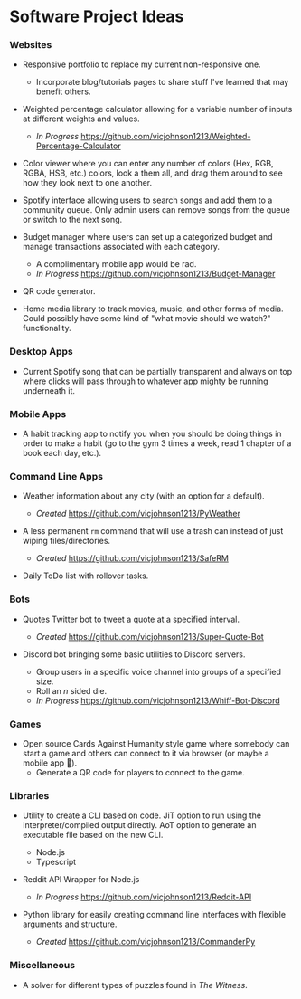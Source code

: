 # Software Project Ideas

### Websites

- Responsive portfolio to replace my current non-responsive one.
    - Incorporate blog/tutorials pages to share stuff I've learned that may benefit others.

- Weighted percentage calculator allowing for a variable number of inputs at different weights and values.
    - *In Progress* https://github.com/vicjohnson1213/Weighted-Percentage-Calculator

- Color viewer where you can enter any number of colors (Hex, RGB, RGBA, HSB, etc.) colors, look a them all, and drag them around to see how they look next to one another.

- Spotify interface allowing users to search songs and add them to a community queue. Only admin users can remove songs from the queue or switch to the next song.

- Budget manager where users can set up a categorized budget and manage transactions associated with each category.
    - A complimentary mobile app would be rad.
    - *In Progress* https://github.com/vicjohnson1213/Budget-Manager

- QR code generator.

- Home media library to track movies, music, and other forms of media. Could possibly have some kind of "what movie should we watch?" functionality.

### Desktop Apps

- Current Spotify song that can be partially transparent and always on top where clicks will pass through to whatever app mighty be running underneath it.

### Mobile Apps

- A habit tracking app to notify you when you should be doing things in order to make a habit (go to the gym 3 times a week, read 1 chapter of a book each day, etc.).

### Command Line Apps

- Weather information about any city (with an option for a default).
    - *Created* https://github.com/vicjohnson1213/PyWeather

- A less permanent `rm` command that will use a trash can instead of just wiping files/directories.
    - *Created* https://github.com/vicjohnson1213/SafeRM

- Daily ToDo list with rollover tasks.

### Bots

- Quotes Twitter bot to tweet a quote at a specified interval.
    - *Created* https://github.com/vicjohnson1213/Super-Quote-Bot

- Discord bot bringing some basic utilities to Discord servers.
    - Group users in a specific voice channel into groups of a specified size.
    - Roll an *n* sided die.
    - *In Progress* https://github.com/vicjohnson1213/Whiff-Bot-Discord

### Games

- Open source Cards Against Humanity style game where somebody can start a game and others can connect to it via browser (or maybe a mobile app 🤔).
    - Generate a QR code for players to connect to the game.

### Libraries

- Utility to create a CLI based on code. JiT option to run using the interpreter/compiled output directly. AoT option to generate an executable file based on the new CLI.
    - Node.js
    - Typescript

- Reddit API Wrapper for Node.js
    - *In Progress* https://github.com/vicjohnson1213/Reddit-API

- Python library for easily creating command line interfaces with flexible arguments and structure.
    - *Created* https://github.com/vicjohnson1213/CommanderPy

### Miscellaneous

- A solver for different types of puzzles found in *The Witness*.
